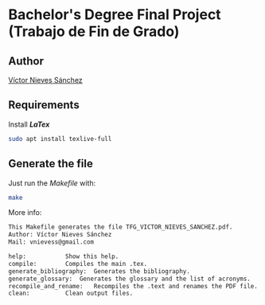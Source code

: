 # Bachelor's Degree Final Project (Trabajo de Fin de Grado)

## Author

[Víctor Nieves Sánchez](https://github.com/VictorNS69)

## Requirements

Install **_LaTex_**

```bash
sudo apt install texlive-full
```

## Generate the file

Just run the _Makefile_ with:

```bash
make
```
More info:
```bash
This Makefile generates the file TFG_VICTOR_NIEVES_SANCHEZ.pdf.
Author: Víctor Nieves Sánchez
Mail: vnievess@gmail.com

help:			Show this help.
compile: 		Compiles the main .tex.
generate_bibliography:	Generates the bibliography. 
generate_glossary:	Generates the glossary and the list of acronyms.
recompile_and_rename:	Recompiles the .text and renames the PDF file.
clean:			Clean output files.
```
